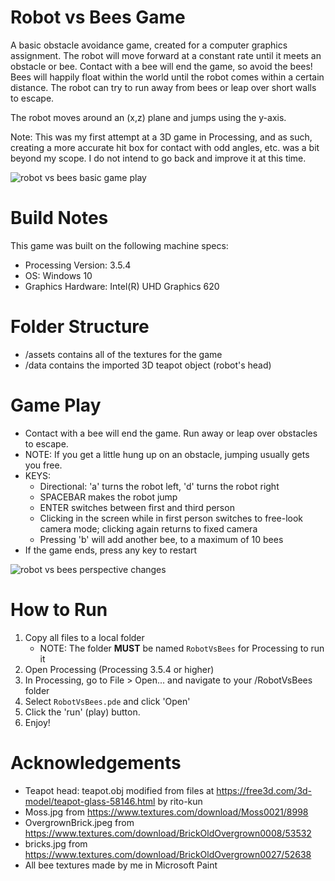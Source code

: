 # Robot vs Bees Game
A basic obstacle avoidance game, created for a computer graphics assignment. The robot will move forward at a constant rate until it meets an obstacle or bee. Contact with a bee will end the game, so avoid the bees! Bees will happily float within the world until the robot comes within a certain distance. The robot can try to run away from bees or leap over short walls to escape.

The robot moves around an (x,z) plane and jumps using the y-axis.

Note: This was my first attempt at a 3D game in Processing, and as such, creating a more accurate hit box for contact with odd angles, etc. was a bit beyond my scope. I do not intend to go back and improve it at this time.

![robot vs bees basic game play](/readme_img/rVSb_basic.gif)


# Build Notes
This game was built on the following machine specs:
* Processing Version: 3.5.4
* OS: Windows 10
* Graphics Hardware: Intel(R) UHD Graphics 620


# Folder Structure
* /assets contains all of the textures for the game
* /data contains the imported 3D teapot object (robot's head)


# Game Play
* Contact with a bee will end the game. Run away or leap over obstacles to escape. 
* NOTE: If you get a little hung up on an obstacle, jumping usually gets you free.
* KEYS:
    * Directional: 'a' turns the robot left, 'd' turns the robot right
    * SPACEBAR makes the robot jump
    * ENTER switches between first and third person
    * Clicking in the screen while in first person switches to free-look camera mode; clicking again returns to fixed camera
    * Pressing 'b' will add another bee, to a maximum of 10 bees
* If the game ends, press any key to restart

![robot vs bees perspective changes](/readme_img/rVSb_perspective.gif)


# How to Run
1. Copy all files to a local folder
    * NOTE: The folder **MUST** be named `RobotVsBees` for Processing to run it
2. Open Processing (Processing 3.5.4 or higher)
3. In Processing, go to File > Open... and navigate to your /RobotVsBees folder
4. Select `RobotVsBees.pde` and click 'Open'
5. Click the 'run' (play) button.
6. Enjoy!


# Acknowledgements
* Teapot head: teapot.obj modified from files at https://free3d.com/3d-model/teapot-glass-58146.html by rito-kun
* Moss.jpg from https://www.textures.com/download/Moss0021/8998
* OvergrownBrick.jpeg from https://www.textures.com/download/BrickOldOvergrown0008/53532
* bricks.jpg from https://www.textures.com/download/BrickOldOvergrown0027/52638
* All bee textures made by me in Microsoft Paint
